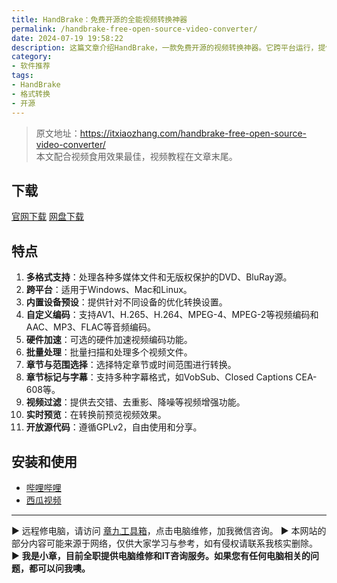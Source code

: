 ```yaml
---
title: HandBrake：免费开源的全能视频转换神器
permalink: /handbrake-free-open-source-video-converter/
date: 2024-07-19 19:58:22
description: 这篇文章介绍HandBrake，一款免费开源的视频转换神器。它跨平台运行，提供便捷的设备预设，支持多种视频格式，支持批量处理。
category:
- 软件推荐
tags:
- HandBrake
- 格式转换
- 开源
---
```



> 原文地址：<https://itxiaozhang.com/handbrake-free-open-source-video-converter/>  
> 本文配合视频食用效果最佳，视频教程在文章末尾。  

## 下载

[官网下载](https://handbrake.fr)
[网盘下载](https://www.123pan.com/s/dptuVv-mZQW3.html)

## 特点

1. **多格式支持**：处理各种多媒体文件和无版权保护的DVD、BluRay源。
2. **跨平台**：适用于Windows、Mac和Linux。
3. **内置设备预设**：提供针对不同设备的优化转换设置。
4. **自定义编码**：支持AV1、H.265、H.264、MPEG-4、MPEG-2等视频编码和AAC、MP3、FLAC等音频编码。
5. **硬件加速**：可选的硬件加速视频编码功能。
6. **批量处理**：批量扫描和处理多个视频文件。
7. **章节与范围选择**：选择特定章节或时间范围进行转换。
8. **章节标记与字幕**：支持多种字幕格式，如VobSub、Closed Captions CEA-608等。
9. **视频过滤**：提供去交错、去重影、降噪等视频增强功能。
10. **实时预览**：在转换前预览视频效果。
11. **开放源代码**：遵循GPLv2，自由使用和分享。

## 安装和使用

- [哔哩哔哩](https://www.bilibili.com/video/BV13PvCeXE41)
- [西瓜视频](https://www.ixigua.com/7397650804745699850)

---
▶ 远程修电脑，请访问 [章九工具箱](https://zhang9.com/)，点击电脑维修，加我微信咨询。 
▶ 本网站的部分内容可能来源于网络，仅供大家学习与参考，如有侵权请联系我核实删除。  
▶ **我是小章，目前全职提供电脑维修和IT咨询服务。如果您有任何电脑相关的问题，都可以问我噢。**  

